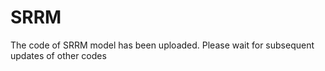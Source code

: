 # SRRM

The code of SRRM model has been uploaded. Please wait for subsequent updates of other codes
